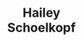 ---
layout: page
title: <b>Hailey</b> <br> Schoelkopf 
description: EleutherAI
img: assets/img/hailey.jpeg
redirect: https://x.com/haileysch__
importance: 3
category: none
---